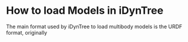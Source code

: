 # How to load Models in iDynTree 

The main format used by iDynTree to load multibody models is the URDF format, originally 
